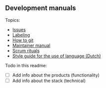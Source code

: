 ## Development manuals

Topics:
* [Issues](https://github.com/teamforus/general/blob/develop/manuals/development/issues.md)
* [Labeling](https://github.com/teamforus/general/blob/develop/manuals/development/labels.md)
* [How to git](https://github.com/teamforus/general/blob/develop/manuals/development/how-to-git.md)
* [Maintainer manual](https://github.com/teamforus/general/blob/develop/manuals/development/maintainer-manual.md)
* [Scrum rituals](https://github.com/teamforus/general/blob/develop/manuals/development/scrum-rituals.md)
* [Style guide for the use of language (Dutch)](https://docs.google.com/document/d/1xJgudO4JUe1EBDWayUKsvCxzFIBzgJugRZde62e7w4s/edit?usp=sharing)

Todo in this readme:
- [ ] Add info about the products (functionality)
- [ ] Add info about the stack (technical)
